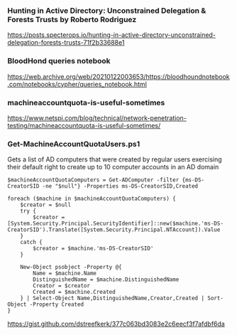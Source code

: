 ### Hunting in Active Directory: Unconstrained Delegation & Forests Trusts by Roberto Rodriguez

https://posts.specterops.io/hunting-in-active-directory-unconstrained-delegation-forests-trusts-71f2b33688e1

### BloodHond queries notebook
https://web.archive.org/web/20210122003653/https://bloodhoundnotebook.com/notebooks/cypher/queries_notebook.html

### machineaccountquota-is-useful-sometimes
https://www.netspi.com/blog/technical/network-penetration-testing/machineaccountquota-is-useful-sometimes/

### Get-MachineAccountQuotaUsers.ps1
Gets a list of AD computers that were created by regular users exercising their default right to create up to 10 computer accounts in an AD domain

```
$machineAccountQuotaComputers = Get-ADComputer -filter {ms-DS-CreatorSID -ne "$null"} -Properties ms-DS-CreatorSID,Created

foreach ($machine in $machineAccountQuotaComputers) {
    $creator = $null
    try {
        $creator = [System.Security.Principal.SecurityIdentifier]::new($machine.'ms-DS-CreatorSID').Translate([System.Security.Principal.NTAccount]).Value
    }
    catch {
        $creator = $machine.'ms-DS-CreatorSID'
    }

    New-Object psobject -Property @{
        Name = $machine.Name
        DistinguishedName = $machine.DistinguishedName
        Creator = $creator
        Created = $machine.Created
    } | Select-Object Name,DistinguishedName,Creator,Created | Sort-Object -Property Created
}
```

https://gist.github.com/dstreefkerk/377c063bd3083e2c6eecf3f7afdbf6da
